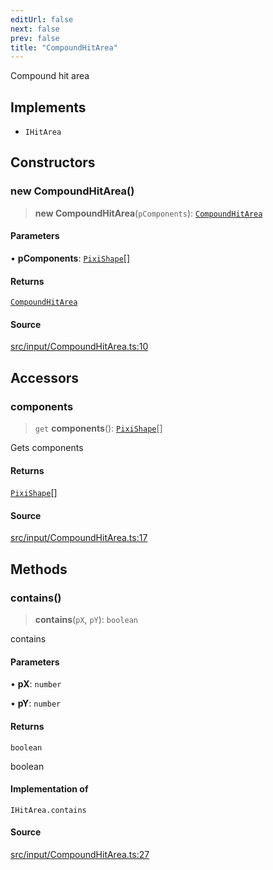 ```yaml
---
editUrl: false
next: false
prev: false
title: "CompoundHitArea"
---
```


Compound hit area

## Implements

- `IHitArea`

## Constructors

### new CompoundHitArea()

> **new CompoundHitArea**(`pComponents`): [`CompoundHitArea`](/api/classes/compoundhitarea/)

#### Parameters

• **pComponents**: [`PixiShape`](/api/namespaces/pixiutils/type-aliases/pixishape/)[]

#### Returns

[`CompoundHitArea`](/api/classes/compoundhitarea/)

#### Source

[src/input/CompoundHitArea.ts:10](https://github.com/relishinc/dill-pixel/blob/c79d8e8552aaa0f13a29535c819ae67d025b4669/src/input/CompoundHitArea.ts#L10)

## Accessors

### components

> `get` **components**(): [`PixiShape`](/api/namespaces/pixiutils/type-aliases/pixishape/)[]

Gets components

#### Returns

[`PixiShape`](/api/namespaces/pixiutils/type-aliases/pixishape/)[]

#### Source

[src/input/CompoundHitArea.ts:17](https://github.com/relishinc/dill-pixel/blob/c79d8e8552aaa0f13a29535c819ae67d025b4669/src/input/CompoundHitArea.ts#L17)

## Methods

### contains()

> **contains**(`pX`, `pY`): `boolean`

contains

#### Parameters

• **pX**: `number`

• **pY**: `number`

#### Returns

`boolean`

boolean

#### Implementation of

`IHitArea.contains`

#### Source

[src/input/CompoundHitArea.ts:27](https://github.com/relishinc/dill-pixel/blob/c79d8e8552aaa0f13a29535c819ae67d025b4669/src/input/CompoundHitArea.ts#L27)
